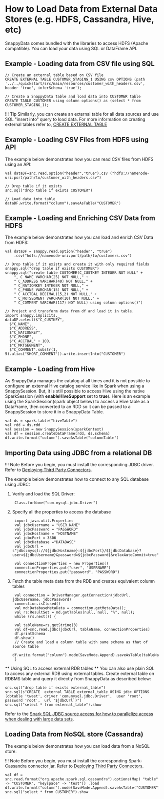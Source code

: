 <a id="howto-external-source"></a>
# How to Load Data from External Data Stores (e.g. HDFS, Cassandra, Hive, etc) 

SnappyData comes bundled with the libraries to access HDFS (Apache compatible). You can load your data using SQL or DataFrame API. 

## Example - Loading data from CSV file using SQL

```pre
// Create an external table based on CSV file
CREATE EXTERNAL TABLE CUSTOMER_STAGING_1 USING csv OPTIONS (path '../../quickstart/src/main/resources/customer_with_headers.csv', header 'true', inferSchema 'true');

// Create a SnappyData table and load data into CUSTOMER table
CREATE TABLE CUSTOMER using column options() as (select * from CUSTOMER_STAGING_1);
```

!!! Tip
	Similarly, you can create an external table for all data sources and use SQL "insert into" query to load data. For more information on creating external tables refer to, [CREATE EXTERNAL TABLE](../reference/sql_reference/create-external-table/)


## Example - Loading CSV Files from HDFS using API

The example below demonstrates how you can read CSV files from HDFS using an API:

```pre
val dataDF=snc.read.option("header","true").csv ("hdfs://namenode-uri:port/path/to/customer_with_headers.csv")

// Drop table if it exists
snc.sql("drop table if exists CUSTOMER")

// Load data into table
dataDF.write.format("column").saveAsTable("CUSTOMER")
```

## Example - Loading and Enriching CSV Data from HDFS 

The example below demonstrates how you can load and enrich CSV Data from HDFS:
```pre
val dataDF = snappy.read.option("header", "true")
    .csv("hdfs://namenode-uri:port/path/to/customers.csv")

// Drop table if it exists and create it with only required fields
snappy.sql("drop table if exists CUSTOMER")
snappy.sql("create table CUSTOMER(C_CUSTKEY INTEGER NOT NULL" +
    ", C_NAME VARCHAR(25) NOT NULL," +
    " C_ADDRESS VARCHAR(40) NOT NULL," +
    " C_NATIONKEY INTEGER NOT NULL," +
    " C_PHONE VARCHAR(15) NOT NULL," +
    " C_ACCTBAL DECIMAL(15,2) NOT NULL," +
    " C_MKTSEGMENT VARCHAR(10) NOT NULL," +
    " C_COMMENT VARCHAR(117) NOT NULL) using column options()")

// Project and transform data from df and load it in table.
import snappy.implicits._
dataDF.select($"C_CUSTKEY",
  $"C_NAME",
  $"C_ADDRESS",
  $"C_NATIONKEY",
  $"C_PHONE",
  $"C_ACCTBAL" + 100,
  $"C_MKTSEGMENT",
  $"C_COMMENT".substr(1, 5).alias("SHORT_COMMENT")).write.insertInto("CUSTOMER")
```

## Example - Loading from Hive
As SnappyData manages the catalog at all times and it is not possible to configure an external Hive catalog service like in Spark when using a SnappySession. But, it is still possible to access Hive using the native SparkSession (with **enableHiveSupport** set to **true**). 
Here is an example using the SparkSession(spark object below) to access a Hive table as a DataFrame, then converted to an RDD so it can be passed to a SnappySession to store it in a SnappyData Table. 

```pre
val ds = spark.table("hiveTable")
val rdd = ds.rdd
val session = new SnappySession(sparkContext)
val df = session.createDataFrame(rdd, ds.schema)
df.write.format("column").saveAsTable("columnTable")
```

## Importing Data using JDBC from a relational DB

!!! Note
	Before you begin, you must install the corresponding JDBC driver. Refer to [Deploying Third Party Connectors](/connectors/deployment_dependency_jar.md).

<!--**TODO: This is a problem- restart the cluster ? Must confirm package installation or at least get install_jar tested for this case. -- Jags**
-->

The example below demonstrates how to connect to any SQL database using JDBC:


1. Verify and load the SQL Driver:

	    Class.forName("com.mysql.jdbc.Driver")
    
2. Specify all the properties to access the database

        import java.util.Properties
        val jdbcUsername = "USER_NAME"
        val jdbcPassword = "PASSWORD"
        val jdbcHostname = "HOSTNAME"
        val jdbcPort = 3306
        val jdbcDatabase ="DATABASE"
        val jdbcUrl = s"jdbc:mysql://${jdbcHostname}:${jdbcPort}/${jdbcDatabase}?user=${jdbcUsername}&password=${jdbcPassword}&relaxAutoCommit=true"

        val connectionProperties = new Properties()
        connectionProperties.put("user", "USERNAME")
        connectionProperties.put("password", "PASSWORD")

3. Fetch the table meta data from the RDB and creates equivalent column tables 

        val connection = DriverManager.getConnection(jdbcUrl, jdbcUsername, jdbcPassword)
        connection.isClosed()
        val md:DatabaseMetaData = connection.getMetaData();
        val rs:ResultSet = md.getTables(null, null, "%", null);
        while (rs.next()) {

        val tableName=rs.getString(3)
        val df=snc.read.jdbc(jdbcUrl, tableName, connectionProperties)
        df.printSchema
        df.show()
        // Create and load a column table with same schema as that of source table 
           df.write.format("column").mode(SaveMode.Append).saveAsTable(tableName)
        }

** Using SQL to access external RDB tables **
You can also use plain SQL to access any external RDB using external tables. Create external table on RDBMS table and query it directly from SnappyData as described below:

```pre     
snc.sql("drop table if exists external_table")
snc.sql(s"CREATE  external TABLE external_table USING jdbc OPTIONS (dbtable 'tweet', driver 'com.mysql.jdbc.Driver',  user 'root',  password 'root',  url '$jdbcUrl')")
snc.sql("select * from external_table").show
```

Refer to the [Spark SQL JDBC source access for how to parallelize access when dealing with large data sets](https://spark.apache.org/docs/2.1.1/sql-programming-guide.html#jdbc-to-other-databases).


## Loading Data from NoSQL store (Cassandra)

The example below demonstrates how you can load data from a NoSQL store:

!!! Note
	Before you begin, you must install the corresponding Spark-Cassandra connector jar. Refer to [Deploying Third Party Connectors](/connectors/deployment_dependency_jar.md).

<!--**TODO** This isn't a single JAR from what I know. The above step needs testing and clarity. -- Jags
-->

```pre
val df = snc.read.format("org.apache.spark.sql.cassandra").options(Map( "table" -> "CUSTOMER", "keyspace" -> "test")) .load
df.write.format("column").mode(SaveMode.Append).saveAsTable("CUSTOMER")
snc.sql("select * from CUSTOMER").show
```
